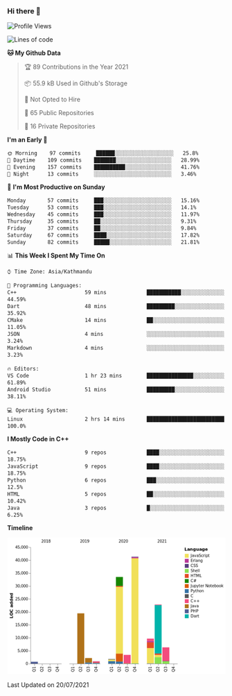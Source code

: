 ### Hi there 👋


<!--START_SECTION:waka-->
![Profile Views](http://img.shields.io/badge/Profile%20Views-6-blue)

![Lines of code](https://img.shields.io/badge/From%20Hello%20World%20I%27ve%20Written-142872%20lines%20of%20code-blue)

**🐱 My Github Data** 

> 🏆 89 Contributions in the Year 2021
 > 
> 📦 55.9 kB Used in Github's Storage 
 > 
> 🚫 Not Opted to Hire
 > 
> 📜 65 Public Repositories 
 > 
> 🔑 16 Private Repositories  
 > 
**I'm an Early 🐤** 

```text
🌞 Morning    97 commits     ██████░░░░░░░░░░░░░░░░░░░   25.8% 
🌆 Daytime    109 commits    ███████░░░░░░░░░░░░░░░░░░   28.99% 
🌃 Evening    157 commits    ██████████░░░░░░░░░░░░░░░   41.76% 
🌙 Night      13 commits     ░░░░░░░░░░░░░░░░░░░░░░░░░   3.46%

```
📅 **I'm Most Productive on Sunday** 

```text
Monday       57 commits     ███░░░░░░░░░░░░░░░░░░░░░░   15.16% 
Tuesday      53 commits     ███░░░░░░░░░░░░░░░░░░░░░░   14.1% 
Wednesday    45 commits     ███░░░░░░░░░░░░░░░░░░░░░░   11.97% 
Thursday     35 commits     ██░░░░░░░░░░░░░░░░░░░░░░░   9.31% 
Friday       37 commits     ██░░░░░░░░░░░░░░░░░░░░░░░   9.84% 
Saturday     67 commits     ████░░░░░░░░░░░░░░░░░░░░░   17.82% 
Sunday       82 commits     █████░░░░░░░░░░░░░░░░░░░░   21.81%

```


📊 **This Week I Spent My Time On** 

```text
⌚︎ Time Zone: Asia/Kathmandu

💬 Programming Languages: 
C++                      59 mins             ███████████░░░░░░░░░░░░░░   44.59% 
Dart                     48 mins             █████████░░░░░░░░░░░░░░░░   35.92% 
CMake                    14 mins             ██░░░░░░░░░░░░░░░░░░░░░░░   11.05% 
JSON                     4 mins              ░░░░░░░░░░░░░░░░░░░░░░░░░   3.24% 
Markdown                 4 mins              ░░░░░░░░░░░░░░░░░░░░░░░░░   3.23%

🔥 Editors: 
VS Code                  1 hr 23 mins        ███████████████░░░░░░░░░░   61.89% 
Android Studio           51 mins             █████████░░░░░░░░░░░░░░░░   38.11%

💻 Operating System: 
Linux                    2 hrs 14 mins       █████████████████████████   100.0%

```

**I Mostly Code in C++** 

```text
C++                      9 repos             ████░░░░░░░░░░░░░░░░░░░░░   18.75% 
JavaScript               9 repos             ████░░░░░░░░░░░░░░░░░░░░░   18.75% 
Python                   6 repos             ███░░░░░░░░░░░░░░░░░░░░░░   12.5% 
HTML                     5 repos             ██░░░░░░░░░░░░░░░░░░░░░░░   10.42% 
Java                     3 repos             █░░░░░░░░░░░░░░░░░░░░░░░░   6.25%

```


**Timeline**

![Chart not found](https://raw.githubusercontent.com/voidash/voidash/main/charts/bar_graph.png) 


 Last Updated on 20/07/2021
<!--END_SECTION:waka-->


<!--
**voidash/voidash** is a ✨ _special_ ✨ repository because its `README.md` (this file) appears on your GitHub profile.

Here are some ideas to get you started:

- 🔭 I’m currently working on ...
- 🌱 I’m currently learning ...
- 👯 I’m looking to collaborate on ...
- 🤔 I’m looking for help with ...
- 💬 Ask me about ...
- 📫 How to reach me: ...
- 😄 Pronouns: ...
- ⚡ Fun fact: ...
-->
